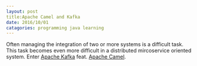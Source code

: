 ```yaml
---
layout: post
title:Apache Camel and Kafka
date: 2016/10/01
catagories: programming java learning
---
```


Often managing the integration of two or more systems is a difficult task. This task becomes even more difficult in a distributed mircoservice oriented system. Enter [Apache Kafka](http://kafka.apache.org) feat. [Apache Camel](http://camel.apache.org).


